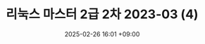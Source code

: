 ---
layout: post
title: 리눅스 마스터 2급 2차 2023-03 (4)
date: 2025-02-26 16:01 +09:00
categories: [Linux, advanced]
tags: [linux]     
---